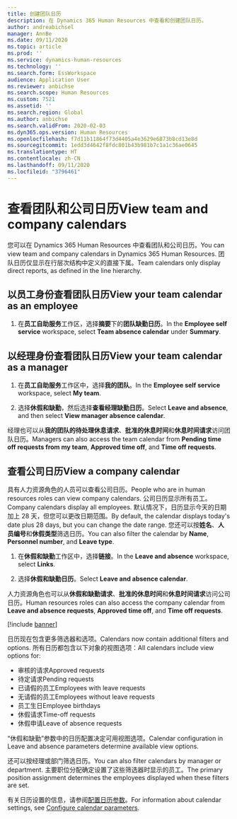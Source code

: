 ```yaml
---
title: 创建团队日历
description: 在 Dynamics 365 Human Resources 中查看和创建团队日历。
author: andreabichsel
manager: AnnBe
ms.date: 09/11/2020
ms.topic: article
ms.prod: ''
ms.service: dynamics-human-resources
ms.technology: ''
ms.search.form: EssWorkspace
audience: Application User
ms.reviewer: anbichse
ms.search.scope: Human Resources
ms.custom: 7521
ms.assetid: ''
ms.search.region: Global
ms.author: anbichse
ms.search.validFrom: 2020-02-03
ms.dyn365.ops.version: Human Resources
ms.openlocfilehash: f7d11b11864f73d4405a4e3629e6873b8cd13e8d
ms.sourcegitcommit: 1edd3d4642f8fdc801b43b981b7c1a1c36ae0645
ms.translationtype: HT
ms.contentlocale: zh-CN
ms.lasthandoff: 09/11/2020
ms.locfileid: "3796461"
---
```

# <a name="view-team-and-company-calendars"></a><span data-ttu-id="c829b-103">查看团队和公司日历</span><span class="sxs-lookup"><span data-stu-id="c829b-103">View team and company calendars</span></span>

<span data-ttu-id="c829b-104">您可以在 Dynamics 365 Human Resources 中查看团队和公司日历。</span><span class="sxs-lookup"><span data-stu-id="c829b-104">You can view team and company calendars in Dynamics 365 Human Resources.</span></span> <span data-ttu-id="c829b-105">团队日历仅显示在行层次结构中定义的直接下属。</span><span class="sxs-lookup"><span data-stu-id="c829b-105">Team calendars only display direct reports, as defined in the line hierarchy.</span></span>

## <a name="view-your-team-calendar-as-an-employee"></a><span data-ttu-id="c829b-106">以员工身份查看团队日历</span><span class="sxs-lookup"><span data-stu-id="c829b-106">View your team calendar as an employee</span></span>

1. <span data-ttu-id="c829b-107">在**员工自助服务**工作区，选择**摘要**下的**团队缺勤日历**。</span><span class="sxs-lookup"><span data-stu-id="c829b-107">In the **Employee self service** workspace, select **Team absence calendar** under **Summary**.</span></span>

## <a name="view-your-team-calendar-as-a-manager"></a><span data-ttu-id="c829b-108">以经理身份查看团队日历</span><span class="sxs-lookup"><span data-stu-id="c829b-108">View your team calendar as a manager</span></span>

1. <span data-ttu-id="c829b-109">在**员工自助服务**工作区中，选择**我的团队**。</span><span class="sxs-lookup"><span data-stu-id="c829b-109">In the **Employee self service** workspace, select **My team**.</span></span>

2. <span data-ttu-id="c829b-110">选择**休假和缺勤**，然后选择**查看经理缺勤日历**。</span><span class="sxs-lookup"><span data-stu-id="c829b-110">Select **Leave and absence**, and then select **View manager absence calendar**.</span></span>

<span data-ttu-id="c829b-111">经理也可以从**我的团队的待处理休息请求**、**批准的休息时间**和**休息时间请求**访问团队日历。</span><span class="sxs-lookup"><span data-stu-id="c829b-111">Managers can also access the team calendar from **Pending time off requests from my team**, **Approved time off**, and **Time off requests**.</span></span> 

## <a name="view-a-company-calendar"></a><span data-ttu-id="c829b-112">查看公司日历</span><span class="sxs-lookup"><span data-stu-id="c829b-112">View a company calendar</span></span>

<span data-ttu-id="c829b-113">具有人力资源角色的人员可以查看公司日历。</span><span class="sxs-lookup"><span data-stu-id="c829b-113">People who are in human resources roles can view company calendars.</span></span> <span data-ttu-id="c829b-114">公司日历显示所有员工。</span><span class="sxs-lookup"><span data-stu-id="c829b-114">Company calendars display all employees.</span></span> <span data-ttu-id="c829b-115">默认情况下，日历显示今天的日期加上 28 天，但您可以更改日期范围。</span><span class="sxs-lookup"><span data-stu-id="c829b-115">By default, the calendar displays today's date plus 28 days, but you can change the date range.</span></span> <span data-ttu-id="c829b-116">您还可以按**姓名**、**人员编号**和**休假类型**筛选日历。</span><span class="sxs-lookup"><span data-stu-id="c829b-116">You can also filter the calendar by **Name**, **Personnel number**, and **Leave type**.</span></span>

1. <span data-ttu-id="c829b-117">在**休假和缺勤**工作区中，选择**链接**。</span><span class="sxs-lookup"><span data-stu-id="c829b-117">In the **Leave and absence** workspace, select **Links**.</span></span>

2. <span data-ttu-id="c829b-118">选择**休假和缺勤日历**。</span><span class="sxs-lookup"><span data-stu-id="c829b-118">Select **Leave and absence calendar**.</span></span>

<span data-ttu-id="c829b-119">人力资源角色也可以从**休假和缺勤请求**、**批准的休息时间**和**休息时间请求**访问公司日历。</span><span class="sxs-lookup"><span data-stu-id="c829b-119">Human resources roles can also access the company calendar from **Leave and absence requests**, **Approved time off**, and **Time off requests**.</span></span> 

[!include [banner](includes/preview-feature.md)]

<span data-ttu-id="c829b-120">日历现在包含更多筛选器和选项。</span><span class="sxs-lookup"><span data-stu-id="c829b-120">Calendars now contain additional filters and options.</span></span> <span data-ttu-id="c829b-121">所有日历都包含以下对象的视图选项：</span><span class="sxs-lookup"><span data-stu-id="c829b-121">All calendars include view options for:</span></span>

- <span data-ttu-id="c829b-122">审核的请求</span><span class="sxs-lookup"><span data-stu-id="c829b-122">Approved requests</span></span>
- <span data-ttu-id="c829b-123">待定请求</span><span class="sxs-lookup"><span data-stu-id="c829b-123">Pending requests</span></span>
- <span data-ttu-id="c829b-124">已请假的员工</span><span class="sxs-lookup"><span data-stu-id="c829b-124">Employees with leave requests</span></span>
- <span data-ttu-id="c829b-125">无请假的员工</span><span class="sxs-lookup"><span data-stu-id="c829b-125">Employees without leave requests</span></span>
- <span data-ttu-id="c829b-126">员工生日</span><span class="sxs-lookup"><span data-stu-id="c829b-126">Employee birthdays</span></span>
- <span data-ttu-id="c829b-127">休假请求</span><span class="sxs-lookup"><span data-stu-id="c829b-127">Time-off requests</span></span> 
- <span data-ttu-id="c829b-128">休假申请</span><span class="sxs-lookup"><span data-stu-id="c829b-128">Leave of absence requests</span></span>

<span data-ttu-id="c829b-129">“休假和缺勤”参数中的日历配置决定可用视图选项。</span><span class="sxs-lookup"><span data-stu-id="c829b-129">Calendar configuration in Leave and absence parameters determine available view options.</span></span>

<span data-ttu-id="c829b-130">还可以按经理或部门筛选日历。</span><span class="sxs-lookup"><span data-stu-id="c829b-130">You can also filter calendars by manager or department.</span></span> <span data-ttu-id="c829b-131">主要职位分配确定设置了这些筛选器时显示的员工。</span><span class="sxs-lookup"><span data-stu-id="c829b-131">The primary position assignment determines the employees displayed when these filters are set.</span></span> 

<span data-ttu-id="c829b-132">有关日历设置的信息，请参阅[配置日历参数](hr-leave-and-absence-parameters.md?configure-calendar-parameters)。</span><span class="sxs-lookup"><span data-stu-id="c829b-132">For information about calendar settings, see [Configure calendar parameters](hr-leave-and-absence-parameters.md?configure-calendar-parameters).</span></span>

